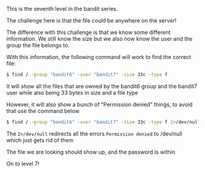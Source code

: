 This is the seventh level in the bandit series.

The challenge here is that the file could be anywhere on the server!

The difference with this challenge is that we know some different information.
We still know the size but we also now know the user and the group the file belongs to.

With this information, the following command will work to find the correct file:
```bash
$ find / -group "bandit6" -user "bandit7" -size 33c -type f
```
It will show all the files that are owned by the bandit6 group and the bandit7 user
while also being 33 bytes in size and a file type

However, it will also show a bunch of "Permission denied" things, to avoid that use the command below
```bash
$ find / -group "bandit6" -user "bandit7" -size 33c -type f 2>/dev/null
```
The ```2>/dev/null``` redirects all the errors ```Permission denied``` to /dev/null which just gets rid of them

The file we are looking should show up, and the password is within

On to level 7! 
